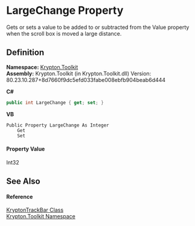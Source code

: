 # LargeChange Property


Gets or sets a value to be added to or subtracted from the Value property when the scroll box is moved a large distance.



## Definition
**Namespace:** <a href="79d2eac2-21f4-54ff-7552-b20c33c30600.md">Krypton.Toolkit</a>  
**Assembly:** Krypton.Toolkit (in Krypton.Toolkit.dll) Version: 80.23.10.287+8d7660f9dc5efd033fabe008ebfb904beab6d444

**C#**
``` C#
public int LargeChange { get; set; }
```
**VB**
``` VB
Public Property LargeChange As Integer
	Get
	Set
```



#### Property Value
Int32

## See Also


#### Reference
<a href="297a5396-a6af-2334-e2c6-fe1eb7ef5ea0.md">KryptonTrackBar Class</a>  
<a href="79d2eac2-21f4-54ff-7552-b20c33c30600.md">Krypton.Toolkit Namespace</a>  
